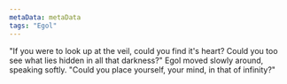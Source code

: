 ```yaml
---
metaData: metaData
tags: "Egol"
---
```


"If you were to look up at the veil, could you find it's heart? Could you too see what lies hidden in all that darkness?" Egol moved slowly around, speaking softly. "Could you place yourself, your mind, in that of infinity?"